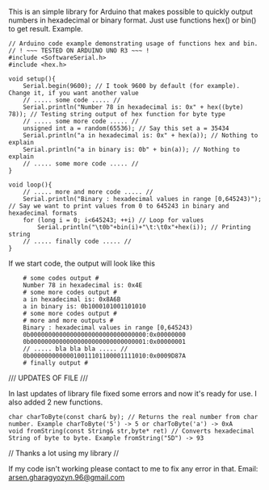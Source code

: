 This is an simple library for Arduino that makes possible to quickly output numbers in hexadecimal or binary format.
Just use functions hex() or bin() to get result. Example.
```arduino
// Arduino code example demonstrating usage of functions hex and bin.
// ! ~~~ TESTED ON ARDUINO UNO R3 ~~~ !
#include <SoftwareSerial.h>
#include <hex.h>

void setup(){
	Serial.begin(9600); // I took 9600 by default (for example). Change it, if you want another value
	// ..... some code ..... //
	Serial.println("Number 78 in hexadecimal is: 0x" + hex((byte) 78)); // Testing string output of hex function for byte type
	// ..... some more code ..... //
	unsigned int a = random(65536); // Say this set a = 35434
	Serial.println("a in hexadecimal is: 0x" + hex(a)); // Nothing to explain
	Serial.println("a in binary is: 0b" + bin(a)); // Nothing to explain
	// ..... some more code ..... //
}

void loop(){
	// ..... more and more code ..... //
	Serial.println("Binary : hexadecimal values in range [0,645243)"); // Say we want to print values from 0 to 645243 in binary and hexadecimal formats
	for (long i = 0; i<645243; ++i) // Loop for values
		Serial.println("\t0b"+bin(i)+"\t:\t0x"+hex(i)); // Printing string
	// ..... finally code ..... //
}
```

If we start code, the output will look like this
```
	# some codes output #
	Number 78 in hexadecimal is: 0x4E
	# some more codes output #
	a in hexadecimal is: 0x8A6B
	a in binary is: 0b‭1000101001101010
	# some more codes output #
	# more and more outputs #
	Binary : hexadecimal values in range [0,645243)
	0b00000000000000000000000000000000:0x00000000
	0b00000000000000000000000000000001:0x00000001
	// ..... bla bla bla ..... //
	0b‭00000000000010011101100001111010‬:0x000‭9D87A
	# finally output #
```
///   UPDATES OF FILE   ///

In last updates of library file fixed some errors and now it's ready for use. I also added 2 new functions.
```arduino
char charToByte(const char& by); // Returns the real number from char number. Example charToByte('5') -> 5 or charToByte('a') -> 0xA
void fromString(const String& str,byte* ret) // Converts hexadecimal String of byte to byte. Example fromString("5D") -> 93
```

// Thanks a lot using my library //

If my code isn't working please contact to me to fix any error in that. Email: arsen.gharagyozyn.96@gmail.com
